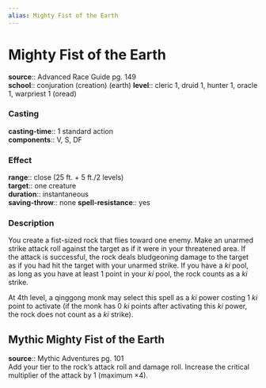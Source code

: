 ```yaml
---
alias: Mighty Fist of the Earth
---
```


# Mighty Fist of the Earth 

**source**:: Advanced Race Guide pg. 149  
**school**:: conjuration (creation) (earth)
**level**:: cleric 1, druid 1, hunter 1, oracle 1, warpriest 1 (oread)

### Casting 

**casting-time**:: 1 standard action  
**components**:: V, S, DF

### Effect 

**range**:: close (25 ft. + 5 ft./2 levels)  
**target**:: one creature  
**duration**:: instantaneous  
**saving-throw**:: none
**spell-resistance**:: yes

### Description 

You create a fist-sized rock that flies toward one enemy. Make an unarmed strike attack roll against the target as if it were in your threatened area. If the attack is successful, the rock deals bludgeoning damage to the target as if you had hit the target with your unarmed strike. If you have a *ki* pool, as long as you have at least 1 point in your *ki* pool, the rock counts as a *ki* strike.  
  
At 4th level, a qinggong monk may select this spell as a *ki* power costing 1 *ki* point to activate (if the monk has 0 *ki* points after activating this *ki* power, the rock does not count as a *ki* strike).

## Mythic Mighty Fist of the Earth 

**source**:: Mythic Adventures pg. 101  
Add your tier to the rock’s attack roll and damage roll. Increase the critical multiplier of the attack by 1 (maximum ×4).
